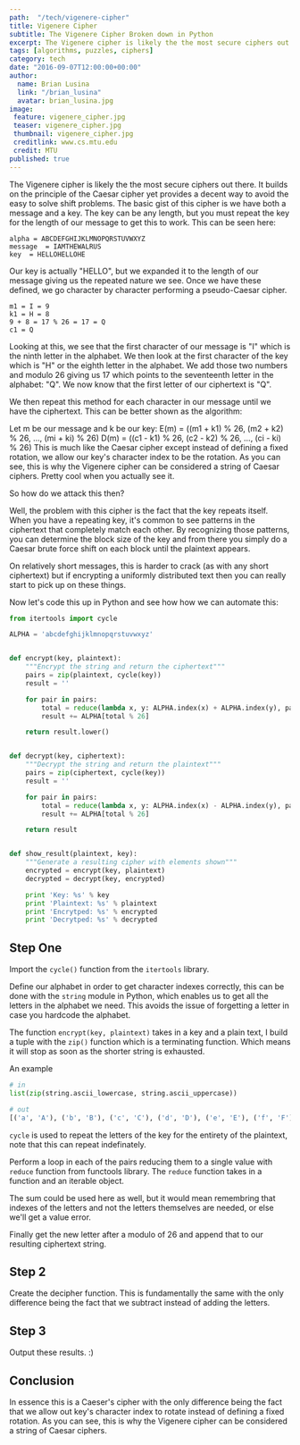 ```yaml
---
path:  "/tech/vigenere-cipher"
title: Vigenere Cipher
subtitle: The Vigenere Cipher Broken down in Python
excerpt: The Vigenere cipher is likely the the most secure ciphers out there. It builds on the principle of the Caesar cipher yet provides a decent way to avoid the easy to solve shift problems. The basic gist of this cipher is we have both a message and a key. The key can be any length, but you must repeat the key for the length of our message to get this to work
tags: [algorithms, puzzles, ciphers]
category: tech
date: "2016-09-07T12:00:00+00:00"
author:
  name: Brian Lusina
  link: "/brian_lusina"
  avatar: brian_lusina.jpg
image:
 feature: vigenere_cipher.jpg
 teaser: vigenere_cipher.jpg
 thumbnail: vigenere_cipher.jpg
 creditlink: www.cs.mtu.edu
 credit: MTU
published: true
---
```


The Vigenere cipher is likely the the most secure ciphers out there. It builds on the principle of the Caesar cipher yet provides a decent way to avoid the easy to solve shift problems. The basic gist of this cipher is we have both a message and a key. The key can be any length, but you must repeat the key for the length of our message to get this to work. This can be seen here:

```plain
alpha = ABCDEFGHIJKLMNOPQRSTUVWXYZ
message  = IAMTHEWALRUS
key  = HELLOHELLOHE
```

Our key is actually "HELLO", but we expanded it to the length of our message giving us the repeated nature we see. Once we have these defined, we go character by character performing a pseudo-Caesar cipher.

```plain
m1 = I = 9
k1 = H = 8
9 + 8 = 17 % 26 = 17 = Q
c1 = Q
```

Looking at this, we see that the first character of our message is "I" which is the ninth letter in the alphabet. We then look at the first character of the key which is "H" or the eighth letter in the alphabet. We add those two numbers and modulo 26 giving us 17 which points to the seventeenth letter in the alphabet: "Q". We now know that the first letter of our ciphertext is "Q".

We then repeat this method for each character in our message until we have the ciphertext. This can be better shown as the algorithm:

Let m be our message and k be our key:
E(m) = ((m1 + k1) % 26, (m2 + k2) % 26, ..., (mi + ki) % 26)
D(m) = ((c1 - k1) % 26, (c2 - k2) % 26, ..., (ci - ki) % 26)
This is much like the Caesar cipher except instead of defining a fixed rotation, we allow our key's character index to be the rotation. As you can see, this is why the Vigenere cipher can be considered a string of Caesar ciphers. Pretty cool when you actually see it.

So how do we attack this then?

Well, the problem with this cipher is the fact that the key repeats itself. When you have a repeating key, it's common to see patterns in the ciphertext that completely match each other. By recognizing those patterns, you can determine the block size of the key and from there you simply do a Caesar brute force shift on each block until the plaintext appears.

On relatively short messages, this is harder to crack (as with any short ciphertext) but if encrypting a uniformly distributed text then you can really start to pick up on these things.

Now let's code this up in Python and see how how we can automate this:

```python
from itertools import cycle

ALPHA = 'abcdefghijklmnopqrstuvwxyz'


def encrypt(key, plaintext):
    """Encrypt the string and return the ciphertext"""
    pairs = zip(plaintext, cycle(key))
    result = ''

    for pair in pairs:
        total = reduce(lambda x, y: ALPHA.index(x) + ALPHA.index(y), pair)
        result += ALPHA[total % 26]

    return result.lower()


def decrypt(key, ciphertext):
    """Decrypt the string and return the plaintext"""
    pairs = zip(ciphertext, cycle(key))
    result = ''

    for pair in pairs:
        total = reduce(lambda x, y: ALPHA.index(x) - ALPHA.index(y), pair)
        result += ALPHA[total % 26]

    return result


def show_result(plaintext, key):
    """Generate a resulting cipher with elements shown"""
    encrypted = encrypt(key, plaintext)
    decrypted = decrypt(key, encrypted)

    print 'Key: %s' % key
    print 'Plaintext: %s' % plaintext
    print 'Encrytped: %s' % encrypted
    print 'Decrytped: %s' % decrypted
```

## Step One

Import the `cycle()` function from the `itertools` library.

Define our alphabet in order to get character indexes correctly, this can be done with the `string` module in Python, which enables us to get all the letters in the alphabet we need. This avoids the issue of forgetting a letter in case you hardcode the alphabet.

The function `encrypt(key, plaintext)` takes in a key and a plain text, I build a tuple with the `zip()` function which is a terminating function. Which means it will stop as soon as the shorter string is exhausted.

An example

```python
# in
list(zip(string.ascii_lowercase, string.ascii_uppercase))

# out
[('a', 'A'), ('b', 'B'), ('c', 'C'), ('d', 'D'), ('e', 'E'), ('f', 'F'), ('g', 'G'), ('h', 'H'), ('i', 'I'), ('j', 'J'), ('k', 'K'), ('l', 'L'), ('m', 'M'), ('n', 'N'), ('o', 'O'), ('p', 'P'), ('q', 'Q'), ('r', 'R'), ('s', 'S'), ('t', 'T'), ('u', 'U'), ('v', 'V'), ('w', 'W'), ('x', 'X'), ('y', 'Y'), ('z', 'Z')]
```

`cycle` is used to repeat the letters of the key for the entirety of the plaintext, note that this can repeat indefinately.

Perform a loop in each of the pairs reducing them to a single value with `reduce` function from functools library. The `reduce` function takes in a function and an iterable object.

The sum could be used here as well, but it would mean remembring that indexes of the letters and not the letters themselves are needed, or else we'll get a value error.

Finally get the new letter after a modulo of 26 and append that to our resulting ciphertext string.

## Step 2

Create the decipher function. This is fundamentally the same with the only difference being the fact that we subtract instead of adding the letters.

## Step 3

Output these results. :)

## Conclusion

In essence this is a Caeser's cipher with the only difference being the fact that we allow out key's character index to rotate instead of defining a fixed rotation. As you can see, this is why the Vigenere cipher can be considered a string of Caesar ciphers.
